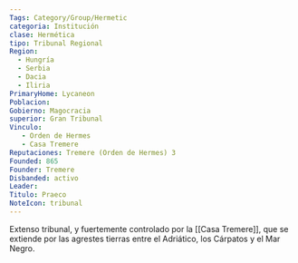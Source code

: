 ```yaml
---
Tags: Category/Group/Hermetic
categoria: Institución
clase: Hermética 
tipo: Tribunal Regional
Region: 
  - Hungría
  - Serbia 
  - Dacia 
  - Iliria 
PrimaryHome: Lycaneon
Poblacion: 
Gobierno: Magocracia
superior: Gran Tribunal
Vinculo: 
   - Orden de Hermes 
   - Casa Tremere
Reputaciones: Tremere (Orden de Hermes) 3
Founded: 865
Founder: Tremere
Disbanded: activo
Leader: 
Titulo: Praeco
NoteIcon: tribunal
---
```


Extenso tribunal, y fuertemente controlado por la [[Casa Tremere]], que se extiende por las agrestes tierras entre el Adriático, los Cárpatos y el Mar Negro.  